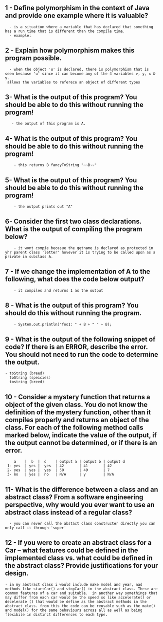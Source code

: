   ## 1 - Define **polymorphism** in the context of Java and provide one example where it is valuable?
      - is a situation where a variable that has declared that something has a run time that is different than the compile time.
      - example: 
      
  ## 2 - Explain how polymorphism makes this program possible.
      - when the object 'u' is declared, there is polymorphism that is seen because 'u' since it can become any of the 4 variables v, y, x & y. 
     allows the variables to referece an object of different types

  ## 3- What is the output of this program? You should be able to do this without running the program!
       - the output of this program is A.

  ## 4- What is the output of this program? You should be able to do this without running the program!
        - this returns B fancyToString "~~B~~"

  ## 5- What is the output of this program? You should be able to do this without running the program!
        - the output prints out "A"

  ## 6- Consider the first two class declarations. What is the output of compiling the program below?
        - it wont compie becasue the getname is declared as protected in yhr parent class 'letter' hovever it is trying to be called upon as a private in subclass A.

  ## 7 - If we change the implementation of A to the following, what does the code below output?
        - it compiles and returns 1 as the output
  ## 8 - What is the output of this program? You should do this without running the program.
        - System.out.println("foo1: " + B + " " + B);

  ## 9 - What is the output of the following snippet of code? If there is an ERROR, describe the error. **You should not need to run the code to determine the output.**
    - toString (breed)
      toString (speicies)
      tostring (breed)

  ## 10 - Consider a mystery function that returns a object of the given class. **You do not know the definition of the mystery function, other than it compiles properly and returns an object of the class.** For each of the following method calls marked below, indicate the value of the output, if the output cannot be determined, or if there is an error.
        a    |  b  |  d    | output a | output b | output d
     1- yes  | yes |  yes  | 42       | 41       | 42
     2- yes  | yes |  yes  | 50       | 49       | 7
     3- no   | yes |  no   | N/A      | y        | N/A
     

  ## 11- What is the difference between a class and an abstract class? From a software engineering perspective, why would you ever want to use an abstract class instead of a regular class?
      - you can never call the abstact class constructer directly you can only call it through 'super'

  ## 12 - If you were to create an abstract class for a Car – what features could be defined in the implemented class vs. what could be defined in the abstract class? Provide justifications for your design.
    - in my abstract class i would include make model and year, nad methods like startCar() and stopCar() in the abstract class. These are common features of a car and suitable.  in another way somethings that may differ from each car would be the speed so like accelerate() or decelerate () that would be define as the abstract methods in the abstract class. from this the code can be reusable such as the make() and model() for the same behaviours across all as well as being flexibile in distinct differences to each type.


